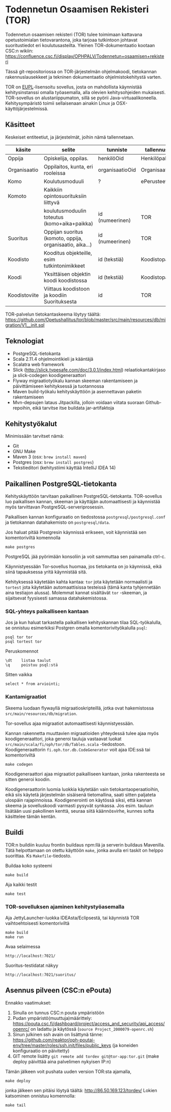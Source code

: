 # Todennetun Osaamisen Rekisteri (TOR)

Todennetun osaamisen rekisteri (TOR) tulee toimimaan kattavana opetustoimialan tietovarantona, joka tarjoaa
tutkintoon johtavat suoritustiedot eri koulutusasteilta. Yleinen TOR-dokumentaatio kootaan CSC:n wikiin: https://confluence.csc.fi/display/OPHPALV/Todennetun+osaamisen+rekisteri

Tässä git-repositoriossa on TOR-järjestelmän ohjelmakoodi, tietokannan rakennuslausekkeet ja tekninen dokumentaatio ohjelmistokehitystä varten.

TOR on [EUPL](LICENSE.txt)-lisensoitu sovellus, josta on mahdollista käynnistää kehitysinstanssi omalla työasemalla, alla olevien kehitysohjeiden mukaisesti. TOR-sovellus on alustariippumaton, sillä se pyörii Java-virtuaalikoneella. Kehitysympäristö toimii sellaisenaan ainakin Linux ja OSX-käyttöjärjestelmissä.

## Käsitteet

Keskeiset entiteetiut, ja järjestelmät, joihin nämä tallennetaan.

| käsite         | selite                                       | tunniste         | tallennuspaikka        |
|----------------|----------------------------------------------|------------------|------------------------|
| Oppija         | Opiskelija, oppilas.                         | henkilöOid       | Henkilöpalvelu         |
| Organisaatio   | Oppilaitos, kunta, eri rooleissa             | organisaatioOid  | Organisaatiopalvelu    |
| Komo           | Koulutusmoduuli                              | ?                | ePerusteet             |
| Komoto         | Kaikkiin opintosuorituksiin liittyvä         |                  |                        |
|                | koulutusmoduulin toteutus (komo+aika+paikka) | id (numeerinen)  | TOR                    |
| Suoritus       | Oppijan suoritus (komoto, oppija, organisaatio, aika...) | id (numeerinen)  | TOR        |
| Koodisto       | Kooditus objekteille, esim tutkintonimikkeet | id (tekstiä)     | Koodistopalvelu        |
| Koodi          | Yksittäisen objektin koodi koodistossa       | id (tekstiä)     | Koodistopalvelu        |
| Koodistoviite  | Viittaus koodistoon ja koodiin Suorituksesta | id               | TOR                    |

TOR-palvelun tietokantaskeema löytyy täältä: https://github.com/Opetushallitus/tor/blob/master/src/main/resources/db/migration/V1__init.sql

## Teknologiat

- PostgreSQL-tietokanta
- Scala 2.11.4 ohjelmointikieli ja kääntäjä
- Scalatra web framework
- Slick (http://slick.typesafe.com/doc/3.0.1/index.html) relaatiokantakirjaso ja slick-codegen koodigeneraattori
- Flyway migraatiotyökalu kannan skeeman rakentamiseen ja päivittämiseen kehityksessä ja tuotannossa
- Maven build-työkalu kehityskäyttöön ja asennettavan paketin rakentamiseen
- Mvn-depsujen lataus Jitpackilla, jolloin voidaan viitata suoraan Github-repoihin, eikä tarvitse itse buildata jar-artifaktoja

## Kehitystyökalut

Minimissään tarvitset nämä:

- Git
- GNU Make
- Maven 3 (osx: `brew install maven`)
- Postgres (osx: `brew install postgres`)
- Tekstieditori (kehitystiimi käyttää IntelliJ IDEA 14)

## Paikallinen PostgreSQL-tietokanta

Kehityskäyttöön tarvitaan paikallinen PostgreSQL-tietokanta. TOR-sovellus luo paikallisen kannan, skeeman ja käyttäjän
automaattisesti ja käynnistää myös tarvittavan PostgreSQL-serveriprosessin.

Paikallisen kannan konfiguraatio on tiedostossa `postgresql/postgresql.conf` ja tietokannan datahakemisto on `postgresql/data`.

Jos haluat pitää Postgresin käynnissä erikseen, voit käynnistää sen komentoriviltä komennolla

    make postgres

PostgreSQL jää pyörimään konsoliin ja voit sammuttaa sen painamalla ctrl-c.

Käynnistyessään Tor-sovellus huomaa, jos tietokanta on jo käynnissä, eikä siinä tapauksessa yritä käynnistää sitä.

Kehityksessä käytetään kahta kantaa: `tor` jota käytetään normaalisti ja `tortest` jota käytetään automaattisissa
testeissä (tämä kanta tyhjennetään aina testiajon alussa). Molemmat kannat sisältävät `tor` -skeeman, ja sijaitsevat
fyysisesti samassa datahakemistossa.


### SQL-yhteys paikalliseen kantaan

Jos ja kun haluat tarkastella paikallisen kehityskannan tilaa SQL-työkalulla, se onnistuu esimerkiksi Postgren omalla komentorivityökalulla `psql`:

    psql tor tor
    psql tortest tor

Peruskomennot

    \dt    listaa taulut
    \q     poistuu psql:stä

Sitten vaikka

    select * from arviointi;

### Kantamigraatiot

Skeema luodaan flywayllä migraatioskripteillä, jotka ovat hakemistossa `src/main/resources/db/migration`.

Tor-sovellus ajaa migraatiot automaattisesti käynnistyessään.

Kannan rakennetta muuttavien migraatioiden yhteydessä tulee ajaa myös koodigeneraattori,
joka generoi tauluja vastaavat luokat `src/main/scala/fi/oph/tor/db/Tables.scala` -tiedostoon.
Koodigeneraattorin `fi.oph.tor.db.CodeGenerator` voit ajaa IDE:ssä tai komentoriviltä

    make codegen

Koodigeneraattori ajaa migraatiot paikalliseen kantaan, jonka rakenteesta se sitten generoi koodin.

Koodigeneraattorin luomia luokkia käytetään vain tietokantaoperaatioihin, eikä siis käytetä järjestelmän sisäisenä tietomallina,
saati sitten paljateta ulospäin rajapinnoissa. Koodigenerointi on käytössä siksi, että kannan skeema ja sovelluskoodi varmasti
pysyvät synkassa. Jos esim. tauluun lisätään uusi pakollinen kenttä, seuraa siitä käännösvirhe, kunnes softa käsittelee tämän kentän.

## Buildi

TOR:n buildiin kuuluu frontin buildaus npm:llä ja serverin buildaus Mavenilla. Tätä helpottamaan on otettu käyttöön `make`, jonka avulla
eri taskit on helppo suorittaa. Ks `Makefile`-tiedosto.

Buildaa koko systeemi

    make build

Aja kaikki testit

    make test

### TOR-sovelluksen ajaminen kehitystyöasemalla

Aja JettyLauncher-luokka IDEAsta/Eclipsestä, tai käynnistä TOR vaihtoehtoisesti komentoriviltä

    make build
    make run

Avaa selaimessa

    http://localhost:7021/

Suoritus-testidatat näkyy

    http://localhost:7021/suoritus/

## Asennus pilveen (CSC:n ePouta)

Ennakko vaatimukset:

1. Sinulla on tunnus CSC:n pouta ympäristöön
2. Pudan ympäristö(muuttuja)määrittely: https://pouta.csc.fi/dashboard/project/access_and_security/api_access/openrc/ on ladattu ja käytössä (`source Project_2000079-openrc.sh`)
4. Sinun julkinen ssh avain on lisättynä tänne: https://github.com/reaktor/oph-poutai-env/tree/master/roles/ssh.init/files/public_keys (ja koneiden konfiguraatio on päivitetty)
5. GIT remote lisätty `git remote add tordev git@tor-app:tor.git` (make deploy päivittää aina palvelimen nykyisen IP:n)

Tämän jälkeen voit pushata uuden version TOR:sta ajamalla,

    make deploy

jonka jälkeen sen pitäisi löytyä täältä: http://86.50.169.123/tordev/
Lokien katsominen onnistuu komennolla:

    make tail
